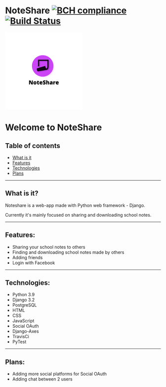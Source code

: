 # NoteShare [![BCH compliance](https://bettercodehub.com/edge/badge/NotSoYeezy/NoteShare?branch=master&token=13e5dd3ad8b0a2e9f42bdcf762202ca19eaaac9f)](https://bettercodehub.com/)[![Build Status](https://app.travis-ci.com/NotSoYeezy/NoteShare.svg?token=bQzNsgWxX2T1inAR7NVx&branch=master)](https://app.travis-ci.com/NotSoYeezy/NoteShare)

<img src="Readme/logo.png" width='250'>


# Welcome to NoteShare 

## Table of contents
* [What is it](#what-is-it?)
* [Features](#features)
* [Technologies](#technologies)
* [Plans](#plans)

--- 

## What is it?
Noteshare is a web-app made with Python web framework - Django.

Currently it's mainly focused on sharing and downloading school notes.

---

## Features:
- Sharing your school notes to others
- Finding and downloading school notes made by others
- Adding friends
- Login with Facebook

---

## Technologies:
- Python 3.9
- Django 3.2
- PostgreSQL
- HTML
- CSS
- JavaScript
- Social OAuth
- Django-Axes
- TravisCi
- PyTest

---

## Plans:
- Adding more social platforms for Social OAuth
- Adding chat between 2 users